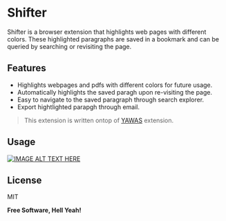 # Shifter


Shifter is a browser extension that highlights web pages with different colors. These highlighted paragraphs are saved in a bookmark and can be queried by searching or revisiting the page. 


## Features

- Highlights webpages and pdfs with different colors for future usage.
- Automatically highlights the saved paragh upon re-visiting the page. 
- Easy to navigate to the saved paragraph through search explorer.
- Export hightlighted parapgh through email.

> This extension is written ontop of [YAWAS](https://chrome.google.com/webstore/detail/yawas/kjlghdmljfgngjdpeaiogebkiilpiimk?hl=en) extension.

## Usage
[![IMAGE ALT TEXT HERE](https://img.youtube.com/vi/x0p5reU-ogY/0.jpg)](https://www.youtube.com/watch?v=x0p5reU-ogY)

## License

MIT

**Free Software, Hell Yeah!**


